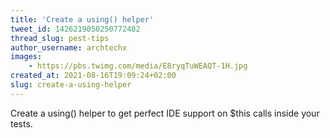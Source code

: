 ```yaml
---
title: 'Create a using() helper'
tweet_id: 1426219050250772482
thread_slug: pest-tips
author_username: archtechx
images:
    - https://pbs.twimg.com/media/E8ryqTuWEAQT-1H.jpg
created_at: 2021-08-16T19:09:24+02:00
slug: create-a-using-helper
---
```

Create a using() helper to get perfect IDE support on $this calls inside your tests.

